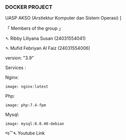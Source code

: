 ### DOCKER PROJECT 
UASP AKSO (Arsitektur Komputer dan Sistem Operasi) ]

「  Members of the group  」

➴ Ribby Liliyana Susan   (24031554041)

➴ Mufid Febriyan Al Faiz (24031554006)



version: "3.9"

Services :

Nginx:

    image: nginx:latest

Php:

    image: php:7.4-fpm
    
Mysql:

    image: mysql:8.0.40-debian



જ⁀➴ Youtube Link 

